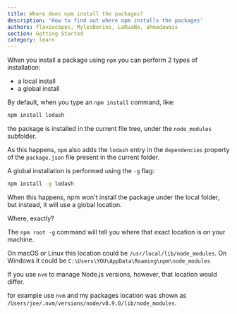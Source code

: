 ```yaml
---
title: Where does npm install the packages?
description: 'How to find out where npm installs the packages'
authors: flaviocopes, MylesBorins, LaRuaNa, ahmadawais
section: Getting Started
category: learn
---
```


When you install a package using `npm` you can perform 2 types of installation:

* a local install
* a global install

By default, when you type an `npm install` command, like:

```bash
npm install lodash
```

the package is installed in the current file tree, under the `node_modules` subfolder.

As this happens, `npm` also adds the `lodash` entry in the `dependencies` property of the `package.json` file present in the current folder.

A global installation is performed using the `-g` flag:

```bash
npm install -g lodash
```

When this happens, npm won't install the package under the local folder, but instead, it will use a global location.

Where, exactly?

The `npm root -g` command will tell you where that exact location is on your machine.

On macOS or Linux this location could be `/usr/local/lib/node_modules`.
On Windows it could be `C:\Users\YOU\AppData\Roaming\npm\node_modules`

If you use `nvm` to manage Node.js versions, however, that location would differ.

for example use `nvm` and my packages location was shown as `/Users/joe/.nvm/versions/node/v8.9.0/lib/node_modules`.
